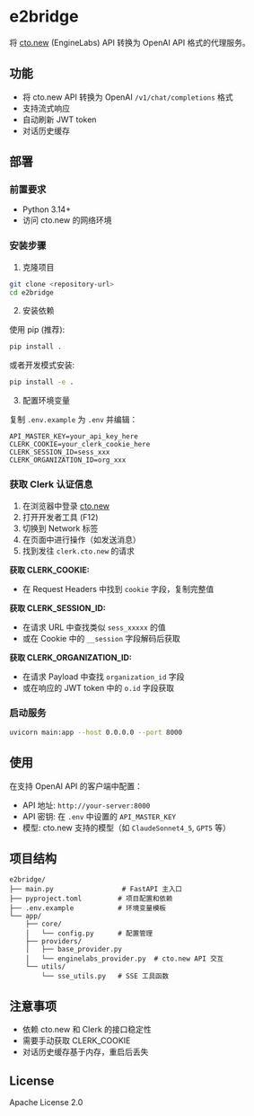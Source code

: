 # e2bridge

将 [cto.new](https://cto.new) (EngineLabs) API 转换为 OpenAI API 格式的代理服务。

## 功能

- 将 cto.new API 转换为 OpenAI `/v1/chat/completions` 格式
- 支持流式响应
- 自动刷新 JWT token
- 对话历史缓存

## 部署

### 前置要求

- Python 3.14+
- 访问 cto.new 的网络环境

### 安装步骤

1. 克隆项目

```bash
git clone <repository-url>
cd e2bridge
```

2. 安装依赖

使用 pip (推荐):

```bash
pip install .
```

或者开发模式安装:

```bash
pip install -e .
```

3. 配置环境变量

复制 `.env.example` 为 `.env` 并编辑：

```env
API_MASTER_KEY=your_api_key_here
CLERK_COOKIE=your_clerk_cookie_here
CLERK_SESSION_ID=sess_xxx
CLERK_ORGANIZATION_ID=org_xxx
```

### 获取 Clerk 认证信息

1. 在浏览器中登录 [cto.new](https://cto.new)
2. 打开开发者工具 (F12)
3. 切换到 Network 标签
4. 在页面中进行操作（如发送消息）
5. 找到发往 `clerk.cto.new` 的请求

**获取 CLERK_COOKIE:**
- 在 Request Headers 中找到 `cookie` 字段，复制完整值

**获取 CLERK_SESSION_ID:**
- 在请求 URL 中查找类似 `sess_xxxxx` 的值
- 或在 Cookie 中的 `__session` 字段解码后获取

**获取 CLERK_ORGANIZATION_ID:**
- 在请求 Payload 中查找 `organization_id` 字段
- 或在响应的 JWT token 中的 `o.id` 字段获取

### 启动服务

```bash
uvicorn main:app --host 0.0.0.0 --port 8000
```

## 使用

在支持 OpenAI API 的客户端中配置：

- API 地址: `http://your-server:8000`
- API 密钥: 在 `.env` 中设置的 `API_MASTER_KEY`
- 模型: cto.new 支持的模型（如 `ClaudeSonnet4_5`, `GPT5` 等）

## 项目结构

```text
e2bridge/
├── main.py                 # FastAPI 主入口
├── pyproject.toml         # 项目配置和依赖
├── .env.example           # 环境变量模板
└── app/
    ├── core/
    │   └── config.py      # 配置管理
    ├── providers/
    │   ├── base_provider.py
    │   └── enginelabs_provider.py  # cto.new API 交互
    └── utils/
        └── sse_utils.py   # SSE 工具函数
```

## 注意事项

- 依赖 cto.new 和 Clerk 的接口稳定性
- 需要手动获取 CLERK_COOKIE
- 对话历史缓存基于内存，重启后丢失

## License

Apache License 2.0

